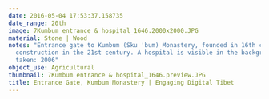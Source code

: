 ```yaml
---
date: 2016-05-04 17:53:37.158735
date_range: 20th
image: 7Kumbum entrance & hospital_1646.2000x2000.JPG
material: Stone | Wood
notes: "Entrance gate to Kumbum (Sku 'bum) Monastery, founded in 16th century; new
  construction in the 21st century. A hospital is visible in the background.\r\nPhoto
  taken: 2006"
object_use: Agricultural
thumbnail: 7Kumbum entrance & hospital_1646.preview.JPG
title: Entrance Gate, Kumbum Monastery | Engaging Digital Tibet
---
```


